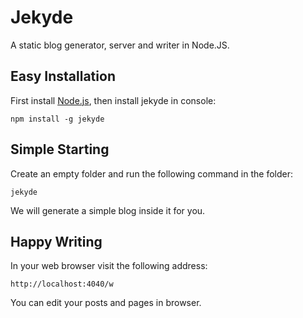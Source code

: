 # Jekyde

A static blog generator, server and writer in Node.JS.

Easy Installation
-----------------

First install [Node.js](http://nodejs.org/), then install jekyde in console:

    npm install -g jekyde

Simple Starting
---------------

Create an empty folder and run the following command in the folder:

    jekyde

We will generate a simple blog inside it for you.

Happy Writing
-------------

In your web browser visit the following address:

    http://localhost:4040/w

You can edit your posts and pages in browser.
